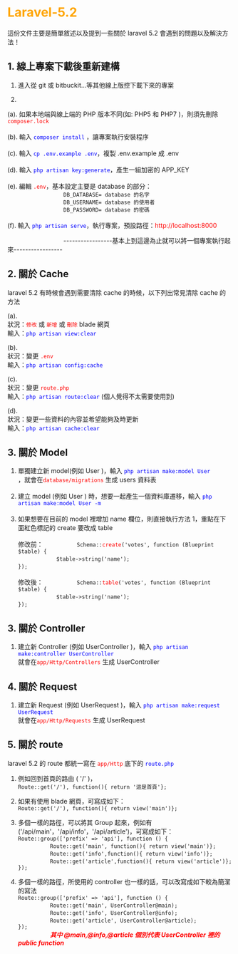 # <font color="orange">Laravel-5.2</font>
這份文件主要是簡單敘述以及提到一些關於 laravel 5.2 會遇到的問題以及解決方法！

## 1. 線上專案下載後重新建構 ##
1. 進入從 git 或 bitbuckit...等其他線上版控下載下來的專案

2. <br>
(a). 如果本地端與線上端的 PHP 版本不同(如: PHP5 和 PHP7 )，則須先刪除 <font color="red">`composer.lock`</font>
<br>
<br>
(b). 輸入 <font color="blue">`composer install`</font> ，讓專案執行安裝程序
<br>
<br>
(c). 輸入 <font color="blue">`cp .env.example .env`</font>，複製 .env.example 成 .env
<br>
<br>
(d). 輸入 <font color="blue">`php artisan key:generate`</font>，產生一組加密的 APP_KEY
<br>
<br>
(e). 編輯 <font color="red">`.env`</font>，基本設定主要是 database 的部分：
<br>
              `DB_DATABASE= database 的名字`<br>
              `DB_USERNAME= database 的使用者`<br>
              `DB_PASSWORD= database 的密碼`<br>
<br>
(f). 輸入 <font color="blue">`php artisan serve`</font>，執行專案，預設路徑：<font color="red">http://localhost:8000</font>
<br>

              -----------------基本上到這邊為止就可以將一個專案執行起來-----------------

## 2. 關於 Cache ##
laravel 5.2 有時候會遇到需要清除 cache 的時候，以下列出常見清除 cache 的方法<br>

(a).<br>
狀況：<font color="red">`修改`</font> 或 <font color="red">`新增`</font> 或 <font color="red">`刪除`</font> blade 網頁<br>
輸入：<font color="blue">`php artisan view:clear`</font><br>

(b).<br>
狀況：變更 <font color="red">`.env`</font><br>
輸入：<font color="blue">`php artisan config:cache`</font><br>

(c).<br>
狀況：變更 <font color="red">`route.php`</font><br>
輸入：<font color="blue">`php artisan route:clear`</font> (個人覺得不太需要使用到)<br>

(d).<br>
狀況：變更一些資料的內容並希望能夠及時更新<br>
輸入：<font color="blue">`php artisan cache:clear`</font><br>

## 3. 關於 Model ##
1. 單獨建立新 model(例如 User )，輸入 <font color="blue">`php artisan make:model User`</font><br>，就會在<font color="red">`database/migrations`</font> 生成 users 資料表
<br><br>
2. 建立 model (例如 User ) 時，想要一起產生一個資料庫遷移，輸入 <font color="blue">`php artisan make:model User -m`</font><br><br>
3. 如果想要在目前的 model 裡增加 name 欄位，則直接執行方法 1，重點在下面紅色標記的 create 要改成 table <br><br>
修改前：
        `Schema::`<font color="red">`create`</font>`('votes', function (Blueprint $table) {`<br>
         `$table->string('name');`<br>
`});`
<br><br>
修改後：
        `Schema::`<font color="red">`table`</font>`('votes', function (Blueprint $table) {`<br>
         `$table->string('name');`<br>
`});`

## 3. 關於 Controller ##
1. 建立新 Controller (例如 UserController )，輸入 <font color="blue">`php artisan make:controller UserController`</font><br>就會在<font color="red">`app/Http/Controllers`</font> 生成 UserController

## 4. 關於 Request ##
1. 建立新 Request (例如 UserRequest )，輸入 <font color="blue">`php artisan make:request UserRequest`</font><br>就會在<font color="red">`app/Http/Requests`</font> 生成 UserRequest 

## 5. 關於 route ##
laravel 5.2 的 route 都統一寫在 <font color="red">`app/Http`</font> 底下的 <font color="blue">`route.php`</font><br>

1. 例如回到首頁的路由 ( '/' )，<br>
`Route::get('/'), function(){
return '這是首頁'};`<br>

2. 如果有使用 blade 網頁，可寫成如下：<br>
`Route::get('/'), function(){
return view('main')};`<br>

3. 多個一樣的路徑，可以將其 Group 起來，例如有('/api/main'，'/api/info'，'/api/article')，可寫成如下：<br>
`Route::group(['prefix' => 'api'], function () {`<br>
        `Route::get('main', function(){
return view('main')};`<br>
        `Route::get('info',function(){
return view('info')};`<br>
        `Route::get('article',function(){
return view('article')};`<br>
`});`

4. 多個一樣的路徑，所使用的 controller 也一樣的話，可以改寫成如下較為簡潔的寫法<br>
`Route::group(['prefix' => 'api'], function () {`<br>
        `Route::get('main', UserController@main);`<br>
        `Route::get('info', UserController@info);`<br>
        `Route::get('article', UserController@article);`<br>
`});`<br>
        <font color="red">***其中 @main,@info,@article 個別代表 UserController 裡的 public function***</font>
